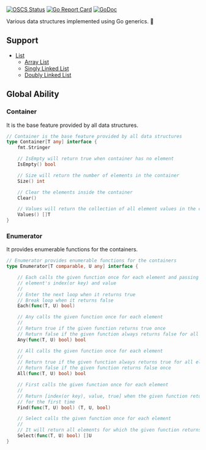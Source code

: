 [![OSCS Status](https://www.oscs1024.com/platform/badge/wwwangxc/container.svg?size=small)](https://www.murphysec.com/dr/aDgidkK7d72WfN9WRi)
[![Go Report Card](https://goreportcard.com/badge/github.com/wwwangxc/container)](https://goreportcard.com/report/github.com/wwwangxc/container)
[![GoDoc](https://pkg.go.dev/badge/github.com/wwwangxc/container?status.svg)](https://pkg.go.dev/github.com/wwwangxc/container)

Various data structures implemented using Go generics. 🤗

## Support

- [List](doc/list.md#list)
  - [Array List](doc/list.md#array-list)
  - [Singly Linked List](doc/list.md#singly-linked-list)
  - [Doubly Linked List](doc/list.md#doubly-linked-list)

## Global Ability

### Container

It is the base feature provided by all data structures.

```go
// Container is the base feature provided by all data structures
type Container[T any] interface {
	fmt.Stringer

	// IsEmpty will return true when container has no element
	IsEmpty() bool

	// Size will return the number of elements in the container
	Size() int

	// Clear the elements inside the container
	Clear()

	// Values will return the collection of all element values in the container
	Values() []T
}
```

### Enumerator

It provides enumerable functions for the containers.

```go
// Enumerator provides enumerable functions for the containers
type Enumerator[T comparable, U any] interface {

	// Each calls the given function once for each element and passing that
	// element's index(or key) and value
	//
	// Enter the next loop when it returns true
	// Break loop when it returns false
	Each(func(T, U) bool)

	// Any calls the given function once for each element
	//
	// Return true if the given function returns true once
	// Return false if the given function always returns false for all elements
	Any(func(T, U) bool) bool

	// All calls the given function once for each element
	//
	// Return true if the given function always returns true for all elements
	// Return false if the given function returns false once
	All(func(T, U) bool) bool

	// First calls the given function once for each element
	//
	// Return [index(or key), value, true] when the given function return true
	// for the first time
	Find(func(T, U) bool) (T, U, bool)

	// Select calls the given function once for each element
	//
	// It will return all elements for which the given function returns true
	Select(func(T, U) bool) []U
}
```
